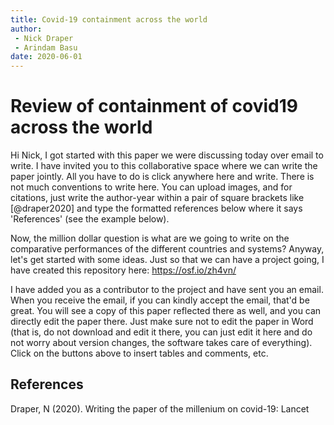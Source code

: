 ```yaml
---
title: Covid-19 containment across the world
author:
 - Nick Draper
 - Arindam Basu
date: 2020-06-01
---
```


# Review of containment of covid19 across the world

Hi Nick,
I got started with this paper we were discussing today over email to write. I have invited you to this collaborative space where we can write the paper jointly. All you have to do is click anywhere here and write. There is not much conventions to write here. You can upload images, and for citations, just write the author-year within a pair of square brackets like [@draper2020] and type the formatted references below where it says 'References' (see the example below). 

Now, the million dollar question is what are we going to write on the comparative performances of the different countries and systems? Anyway, let's get started with some ideas. 
Just so that we can have a project going, I have created this repository here:
https://osf.io/zh4vn/

I have added you as a contributor to the project and have sent you an email. When you receive the email, if you can kindly accept the email, that'd be great. You will see a copy of this paper reflected there as well, and you can directly edit the paper there. Just make sure not to edit the paper in Word (that is, do not download and edit it there, you can just edit it here and do not worry about version changes, the software takes care of everything). Click on the buttons above to insert tables and comments, etc. 

## References
Draper, N (2020). Writing the paper of the millenium on covid-19: Lancet
